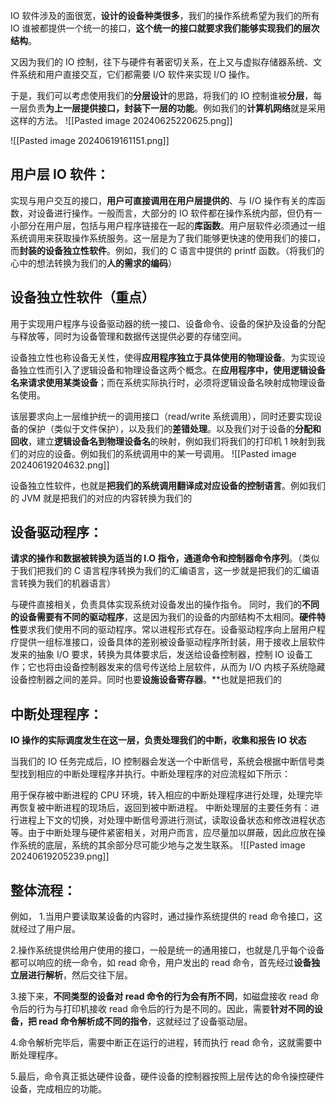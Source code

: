 IO 软件涉及的面很宽，**设计的设备种类很多**，我们的操作系统希望为我们的所有 IO 谁被都提供一个统一的接口，**这个统一的接口就要求我们能够实现我们的层次结构**。


又因为我们的 IO 控制，往下与硬件有著密切关系，在上又与虚拟存储器系统、文件系统和用户直接交互，它们都需要 I/O 软件来实现 I/O 操作。

于是，我们可以考虑使用我们的**分层设计**的思路，将我们的 IO 控制谁被**分层**，每一层负责**为上一层提供接口，封装下一层的功能**。例如我们的**计算机网络**就是采用这样的方法。
![[Pasted image 20240625220625.png]]


![[Pasted image 20240619161151.png]]

## 用户层 IO 软件：
实现与用户交互的接口，**用户可直接调用在用户层提供的**、与 I/O 操作有关的库函数，对设备进行操作。一般而言，大部分的 IO 软件都在操作系统内部，但仍有一小部分在用户层，包括与用户程序链接在一起的**库函数**。用户层软件必须通过一组系统调用来获取操作系统服务。这一层是为了我们能够更快速的使用我们的接口，而**封装的设备独立性软件**。例如，我们的 C 语言中提供的 printf 函数。（将我们的心中的想法转换为我们的**人的需求的编码**）

## 设备独立性软件（重点）
用于实现用户程序与设备驱动器的统一接口、设备命令、设备的保护及设备的分配与释放等，同时为设备管理和数据传送提供必要的存储空间。

设备独立性也称设备无关性，使得**应用程序独立于具体使用的物理设备**。为实现设备独立性而引入了逻辑设备和物理设备这两个概念。在**应用程序中，使用逻辑设备名来请求使用某类设备**；而在系统实际执行时，必须将逻辑设备名映射成物理设备名使用。

该层要求向上一层维护统一的调用接口（read/write 系统调用），同时还要实现设备的保护（类似于文件保护），以及我们的**差错处理**。以及我们对于设备的**分配和回收**，建立**逻辑设备名到物理设备名**的映射，例如我们将我们的打印机 1 映射到我们的对应的设备。例如我们的系统调用中的某一号调用。
![[Pasted image 20240619204632.png]]

设备独立性软件，也就是**把我们的系统调用翻译成对应设备的控制语言**。例如我们的 JVM 就是把我们的对应的内容转换为我们的

## 设备驱动程序：
**请求的操作和数据被转换为适当的 I.O 指令，通道命令和控制器命令序列**。（类似于我们把我们的 C 语言程序转换为我们的汇编语言，这一步就是把我们的汇编语言转换为我们的机器语言）

与硬件直接相关，负责具体实现系统对设备发出的操作指令。
同时，我们的**不同的设备需要有不同的驱动程序**，这是因为我们的设备的内部结构不太相同。**硬件特性**要求我们使用不同的驱动程序。常以进程形式存在。设备驱动程序向上层用户程疗提供一组标准接口，设备具体的差别被设备驱动程序所封装，用于接收上层软件发来的抽象 I/O 要求，转换为具体要求后，发送给设备控制器，控制 IO 设备工作；它也将由设备控制器发来的信号传送给上层软件，从而为 I/O 内核子系统隐藏设备控制器之间的差异。同时也要**设施设备寄存器**。**也就是把我们的

## 中断处理程序：
**IO 操作的实际调度发生在这一层，负责处理我们的中断，收集和报告 IO 状态**

当我们的 IO 任务完成后，IO 控制器会发送一个中断信号，系统会根据中断信号类型找到相应的中断处理程序并执行。中断处理程序的对应流程如下所示：

用于保存被中断进程的 CPU 环境，转入相应的中断处理程序进行处理，处理完毕再恢复被中断进程的现场后，返回到被中断进程。
中断处理层的主要任务有：进行进程上下文的切换，对处理中断信号源进行测试，读取设备状态和修改进程状态等。由于中断处理与硬件紧密相关，对用户而言，应尽量加以屏蔽，因此应放在操作系统的底层，系统的其余部分尽可能少地与之发生联系。
![[Pasted image 20240619205239.png]]

## 整体流程：

例如，
1.当用户要读取某设备的内容时，通过操作系统提供的 read 命令接口，这就经过了用户层。

2.操作系统提供给用户使用的接口，一般是统一的通用接口，也就是几乎每个设备都可以响应的统一命令，如 read 命令，用户发出的 read 命令，首先经过**设备独立层进行解析**，然后交往下层。

3.接下来，**不同类型的设备对 read 命令的行为会有所不同**，如磁盘接收 read 命令后的行为与打印机接收 read 命令后的行为是不同的。因此，需要**针对不同的设备，把 read 命令解析成不同的指令**，这就经过了设备驱动层。

4.命令解析完毕后，需要中断正在运行的进程，转而执行 read 命令，这就需要中断处理程序。

5.最后，命令真正抵达硬件设备，硬件设备的控制器按照上层传达的命令操控硬件设备，完成相应的功能。